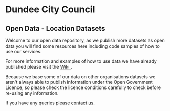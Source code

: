 # Dundee City Council
## Open Data - Location Datasets

Welcome to our open data repository, as we publish more datasets as open data you will find some resources here including code samples of how to use our services.

For more information and examples of how to use data we have already published please visit the [Wiki ](https://github.com/DundeeCityCouncil/OpenData/wiki).

Because we base some of our data on other organisations datasets we aren't always able to pubilsh information under the Open Government Licence, so please check the licence conditions carefully to check before re-using any information.

If you have any queries please [contact us](mailto:gis@dundeecity.gov.uk). 

